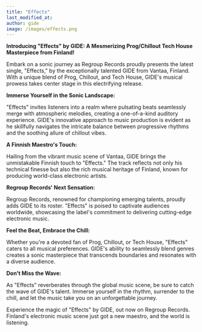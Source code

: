 ```yaml
---
title: "Effects"
last_modified_at:
author: gide
image: /images/effects.png
---
```


**Introducing "Effects" by GIDE: A Mesmerizing Prog/Chillout Tech House Masterpiece from Finland!**


Embark on a sonic journey as Regroup Records proudly presents the latest single, "Effects," by the exceptionally talented GIDE from Vantaa, Finland. With a unique blend of Prog, Chillout, and Tech House, GIDE's musical prowess takes center stage in this electrifying release.


**Immerse Yourself in the Sonic Landscape:**

"Effects" invites listeners into a realm where pulsating beats seamlessly merge with atmospheric melodies, creating a one-of-a-kind auditory experience. GIDE's innovative approach to music production is evident as he skillfully navigates the intricate balance between progressive rhythms and the soothing allure of chillout vibes.


**A Finnish Maestro's Touch:**

Hailing from the vibrant music scene of Vantaa, GIDE brings the unmistakable Finnish touch to "Effects." The track reflects not only his technical finesse but also the rich musical heritage of Finland, known for producing world-class electronic artists.


**Regroup Records' Next Sensation:**

Regroup Records, renowned for championing emerging talents, proudly adds GIDE to its roster. "Effects" is poised to captivate audiences worldwide, showcasing the label's commitment to delivering cutting-edge electronic music.


**Feel the Beat, Embrace the Chill:**

Whether you're a devoted fan of Prog, Chillout, or Tech House, "Effects" caters to all musical preferences. GIDE's ability to seamlessly blend genres creates a sonic masterpiece that transcends boundaries and resonates with a diverse audience.


**Don't Miss the Wave:**

As "Effects" reverberates through the global music scene, be sure to catch the wave of GIDE's talent. Immerse yourself in the rhythm, surrender to the chill, and let the music take you on an unforgettable journey.


Experience the magic of "Effects" by GIDE, out now on Regroup Records. Finland's electronic music scene just got a new maestro, and the world is listening. 

